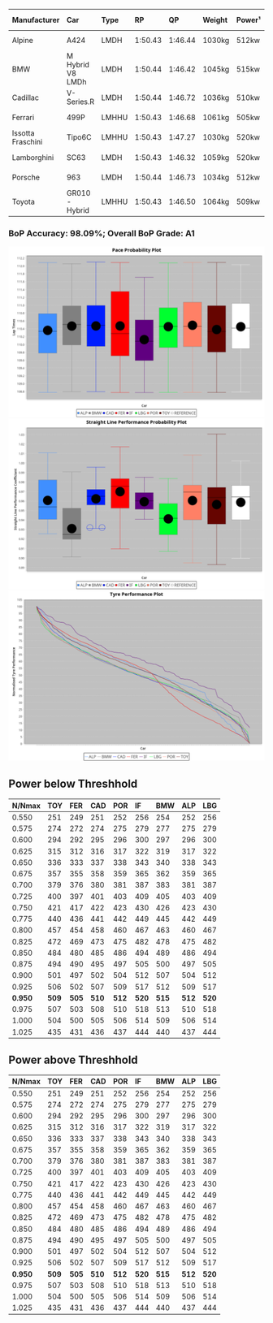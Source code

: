 |Manufacturer|Car|Type|RP|QP|Weight|Power¹|Threshhold|PINC|Power²|E/Stint|AVG Vmax|FDS|RDLC|L/Stint|BOP-Grade|ModelAccuracy|ModelPoints|Match%|
|:-|:-|:-|:-|:-|:-|:-|:-|:-|:-|:-|:-|:-|:-|:-|:-|:-|:-|:-|
|Alpine|A424|LMDH|1:50.43|1:46.44|1030kg|512kw|210.0kph|0%|512kw|902MJ|282.80kph-301.24kph|-|1.03|33|~A1|81.46%|523|100.00%|
|BMW|M Hybrid V8 LMDh|LMDH|1:50.44|1:46.42|1045kg|515kw|210.0kph|0%|515kw|899MJ|278.52kph-299.60kph|-|1.02|33|~A1|98.60%|1690|100.00%|
|Cadillac|V-Series.R|LMDH|1:50.44|1:46.72|1036kg|510kw|210.0kph|0%|510kw|883MJ|277.56kph-299.29kph|-|1.02|33|~A1|98.38%|1765|96.61%|
|Ferrari|499P|LMHHU|1:50.43|1:46.68|1061kg|505kw|210.0kph|0%|505kw|887MJ|280.10kph-300.06kph|190kph|1.03|33|~A1|92.24%|2247|100.00%|
|Issotta Fraschini|Tipo6C|LMHHU|1:50.43|1:47.27|1030kg|520kw|210.0kph|0%|520kw|917MJ|284.83kph-294.35kph|140kph|1.08|33|+A2|66.67%|96|92.41%|
|Lamborghini|SC63|LMDH|1:50.43|1:46.32|1059kg|520kw|210.0kph|0%|520kw|901MJ|279.52kph-295.74kph|-|1.03|33|~A1|96.77%|419|95.67%|
|Porsche|963|LMDH|1:50.44|1:46.73|1034kg|512kw|210.0kph|0%|512kw|894MJ|279.49kph-300.45kph|-|1.02|33|~A1|96.81%|5438|100.00%|
|Toyota|GR010 - Hybrid|LMHHU|1:50.43|1:46.50|1064kg|509kw|210.0kph|0%|509kw|901MJ|277.90kph-306.37kph|190kph|1.03|33|~A1|86.04%|1751|100.00%|

### BoP Accuracy: 98.09%; Overall BoP Grade: A1
![](BOP/WEC2024/USA/BASIC/IMG/AUTO.png)![](BOP/WEC2024/USA/BASIC/IMG/AUTO_sp.png)![](BOP/WEC2024/USA/BASIC/IMG/AUTO_tw.png)
## Power below Threshhold
|N/Nmax|TOY|FER|CAD|POR|IF|BMW|ALP|LBG|
|:-|:-|:-|:-|:-|:-|:-|:-|:-|
|0.550|251|249|251|252|256|254|252|256|
|0.575|274|272|274|275|279|277|275|279|
|0.600|294|292|295|296|300|297|296|300|
|0.625|315|312|316|317|322|319|317|322|
|0.650|336|333|337|338|343|340|338|343|
|0.675|357|355|358|359|365|362|359|365|
|0.700|379|376|380|381|387|383|381|387|
|0.725|400|397|401|403|409|405|403|409|
|0.750|421|417|422|423|430|426|423|430|
|0.775|440|436|441|442|449|445|442|449|
|0.800|457|454|458|460|467|463|460|467|
|0.825|472|469|473|475|482|478|475|482|
|0.850|484|480|485|486|494|489|486|494|
|0.875|494|490|495|497|505|500|497|505|
|0.900|501|497|502|504|512|507|504|512|
|0.925|506|502|507|509|517|512|509|517|
|**0.950**|**509**|**505**|**510**|**512**|**520**|**515**|**512**|**520**|
|0.975|507|503|508|510|518|513|510|518|
|1.000|504|500|505|506|514|509|506|514|
|1.025|435|431|436|437|444|440|437|444|

## Power above Threshhold
|N/Nmax|TOY|FER|CAD|POR|IF|BMW|ALP|LBG|
|:-|:-|:-|:-|:-|:-|:-|:-|:-|
|0.550|251|249|251|252|256|254|252|256|
|0.575|274|272|274|275|279|277|275|279|
|0.600|294|292|295|296|300|297|296|300|
|0.625|315|312|316|317|322|319|317|322|
|0.650|336|333|337|338|343|340|338|343|
|0.675|357|355|358|359|365|362|359|365|
|0.700|379|376|380|381|387|383|381|387|
|0.725|400|397|401|403|409|405|403|409|
|0.750|421|417|422|423|430|426|423|430|
|0.775|440|436|441|442|449|445|442|449|
|0.800|457|454|458|460|467|463|460|467|
|0.825|472|469|473|475|482|478|475|482|
|0.850|484|480|485|486|494|489|486|494|
|0.875|494|490|495|497|505|500|497|505|
|0.900|501|497|502|504|512|507|504|512|
|0.925|506|502|507|509|517|512|509|517|
|**0.950**|**509**|**505**|**510**|**512**|**520**|**515**|**512**|**520**|
|0.975|507|503|508|510|518|513|510|518|
|1.000|504|500|505|506|514|509|506|514|
|1.025|435|431|436|437|444|440|437|444|

